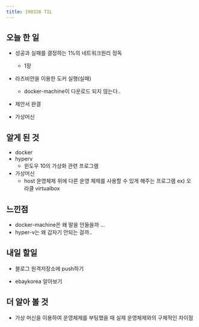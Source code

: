```yaml
---
title: 190326 TIL
---
```


## 오늘 한 일
- 성공과 실패를 결정하는 1%의 네트워크원리 정독
    - 1장 
- 라즈비안을 이용한 도커 실행(실패)
    - docker-machine이 다운로드 되지 않는다..


- 제안서 완결

- 가상머신 

## 알게 된 것
- docker
- hyperv
    - 윈도우 10의 가상화 관련 프로그램
- 가상머신
    - host 운영체제 위에 다른 운영 체제를 사용할 수 있게 해주는 프로그램 ex) 오라클 virtualbox



## 느낀점
- docker-machine은 왜 말을 안들을까 ...
- hyper-v는 왜 갑자기 안되는 걸까..


## 내일 할일

- 블로그 원격저장소에 push하기

- ebaykorea 알아보기 

## 더 알아 볼 것
- 가상 머신을 이용하여 운영체제를 부팅했을 때 실제 운영체제와의 구체적인 차이점 